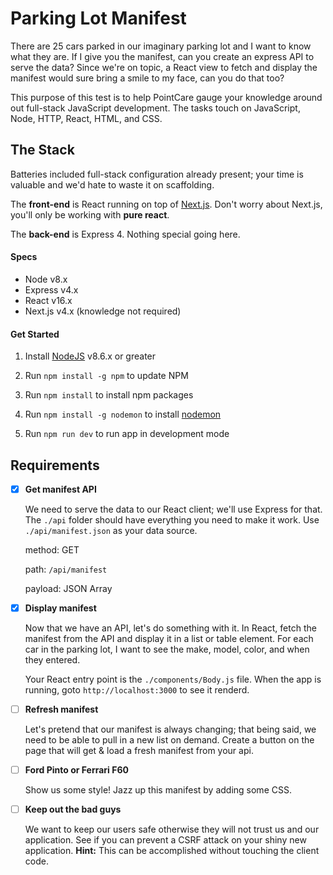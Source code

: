 # Parking Lot Manifest

There are 25 cars parked in our imaginary parking lot and I want to know what they are. If I give you the manifest, can you create an express API to serve the data? Since we're on topic, a React view to fetch and display the manifest would sure bring a smile to my face, can you do that too?

This purpose of this test is to help PointCare gauge your knowledge around out full-stack JavaScript development. The tasks touch on JavaScript, Node, HTTP, React, HTML, and CSS.

## The Stack

Batteries included full-stack configuration already present; your time is valuable and we'd hate to waste it on scaffolding.

The **front-end** is React running on top of [Next.js](https://github.com/zeit/next.js/). Don't worry about Next.js, you'll only be working with **pure react**.

The **back-end** is Express 4. Nothing special going here.

#### Specs

- Node v8.x
- Express v4.x
- React v16.x
- Next.js v4.x (knowledge not required)

#### Get Started

1. Install [NodeJS](https://nodejs.org) v8.6.x or greater

2. Run `npm install -g npm` to update NPM

3. Run `npm install` to install npm packages

4. Run `npm install -g nodemon` to install [nodemon](https://nodemon.io/)

5. Run `npm run dev` to run app in development mode

## Requirements

- [x] **Get manifest API**

  We need to serve the data to our React client; we'll use Express for that. The `./api` folder should have everything you need to make it work. Use `./api/manifest.json` as your data source.

  method: GET

  path: `/api/manifest`

  payload: JSON Array

- [x] **Display manifest**

  Now that we have an API, let's do something with it. In React, fetch the manifest from the API and display it in a list or table element. For each car in the parking lot, I want to see the make, model, color, and when they entered.

  Your React entry point is the `./components/Body.js` file. When the app is running, goto `http://localhost:3000` to see it renderd.

- [ ] **Refresh manifest**

  Let's pretend that our manifest is always changing; that being said, we need to be able to pull in a new list on demand. Create a button on the page that will get & load a fresh manifest from your api.

- [ ] **Ford Pinto or Ferrari F60**

  Show us some style! Jazz up this manifest by adding some CSS.

- [ ] **Keep out the bad guys**

  We want to keep our users safe otherwise they will not trust us and our application. See if you can prevent a CSRF attack on your shiny new application. **Hint:** This can be accomplished without touching the client code.
